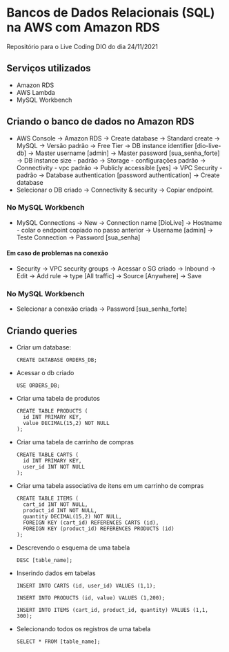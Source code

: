 # Bancos de Dados Relacionais (SQL) na AWS com Amazon RDS
Repositório para o Live Coding DIO do dia 24/11/2021

## Serviços utilizados

- Amazon RDS
- AWS Lambda
- MySQL Workbench

## Criando o banco de dados no Amazon RDS

- AWS Console -> Amazon RDS -> Create database -> Standard create -> MySQL -> Versão padrão -> Free Tier -> DB instance identifier [dio-live-db] -> Master username [admin] -> Master password [sua_senha_forte] -> DB instance size - padrão -> Storage - configurações padrão -> Connectivity - vpc padrão -> Publicly accessible [yes] -> VPC Security - padrão -> Database authentication [password authentication] -> Create database
- Selecionar o DB criado -> Connectivity & security -> Copiar endpoint.

### No MySQL Workbench

- MySQL Connections -> New -> Connection name [DioLive] -> Hostname - colar o endpoint copiado no passo anterior -> Username [admin] -> Teste Connection -> Password [sua_senha]

#### Em caso de problemas na conexão

- Security -> VPC security groups -> Acessar o SG criado -> Inbound -> Edit -> Add rule -> type [All traffic] -> Source [Anywhere] -> Save

### No MySQL Workbench

- Selecionar a conexão criada -> Password [sua_senha_forte]

## Criando queries

 - Criar um database:
 
    ```CREATE DATABASE ORDERS_DB;```

- Acessar o db criado

    ```USE ORDERS_DB;```

- Criar uma tabela de produtos

    ```
    CREATE TABLE PRODUCTS (
      id INT PRIMARY KEY,
      value DECIMAL(15,2) NOT NULL
    );
    ```
    
- Criar uma tabela de carrinho de compras
    
    ```
    CREATE TABLE CARTS (
      id INT PRIMARY KEY,
      user_id INT NOT NULL
    );
    ```
- Criar uma tabela associativa de itens em um carrinho de compras

    ```
    CREATE TABLE ITEMS (
      cart_id INT NOT NULL,
      product_id INT NOT NULL,
      quantity DECIMAL(15,2) NOT NULL,
      FOREIGN KEY (cart_id) REFERENCES CARTS (id),
      FOREIGN KEY (product_id) REFERENCES PRODUCTS (id)
    );
    ```
- Descrevendo o esquema de uma tabela 
 
    ```
    DESC [table_name];
    ```
  
- Inserindo dados em tabelas

  ```
  INSERT INTO CARTS (id, user_id) VALUES (1,1);
  ```
  ```
  INSERT INTO PRODUCTS (id, value) VALUES (1,200);
  ```
  
  ```
  INSERT INTO ITEMS (cart_id, product_id, quantity) VALUES (1,1, 300);
  ```
  
- Selecionando todos os registros de uma tabela

  ```
  SELECT * FROM [table_name];
  ```

